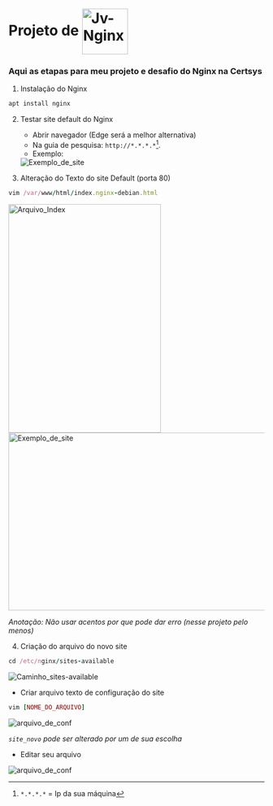 # __Projeto de__ <img align="center" alt="Jv-Nginx" height="90" width="90" src="https://cdn.jsdelivr.net/gh/devicons/devicon/icons/nginx/nginx-original.svg"> 
 ### Aqui as etapas para meu projeto e desafio do Nginx na Certsys


  1. Instalação do Nginx
```ruby
apt install nginx
```
  2. Testar site default do Nginx
      - Abrir navegador (Edge será a melhor alternativa)
      - Na guia de pesquisa: `http://*.*.*.*`[^1].
      - Exemplo: 
       <img align="center" alt="Exemplo_de_site" src="https://cdn.discordapp.com/attachments/764827072652247090/956562460951842936/MicrosoftTeams-image_1.png">
   
  3. Alteração do Texto do site Default (porta 80)
```ruby
vim /var/www/html/index.nginx-debian.html
```
  <div align="left">
  <img align="center" alt="Arquivo_Index" height="450" width="300" src="https://cdn.discordapp.com/attachments/764827072652247090/956568917717946378/unknown.png">
  <img align="center" alt="Exemplo_de_site" height="350" width="600" src="https://cdn.discordapp.com/attachments/764827072652247090/956569263114715186/unknown.png">
  </div>
  
  *Anotação: Não usar acentos por que pode dar erro (nesse projeto pelo menos)*
  
  4. Criação do arquivo do novo site
```ruby
cd /etc/nginx/sites-available
```
  <div align="left">
  <img align="center" alt="Caminho_sites-available" src="https://cdn.discordapp.com/attachments/759062113808809994/957266219923300382/unknown.png">
  </div>
  
  - Criar arquivo texto de configuração do site
  ```ruby
  vim [NOME_DO_ARQUIVO]
  ```

<div align="left">
  <img align="center" alt="arquivo_de_conf" src="https://cdn.discordapp.com/attachments/759062113808809994/957269119487574076/unknown.png">
  </div>

*`site_novo` pode ser alterado por um de sua escolha*

  - Editar seu arquivo
<div align="left">
  <img align="center" alt="arquivo_de_conf" src="https://cdn.discordapp.com/attachments/759062113808809994/957274048621064282/unknown.png">
  </div>





















[^1]:`*.*.*.*` = Ip da sua máquina
